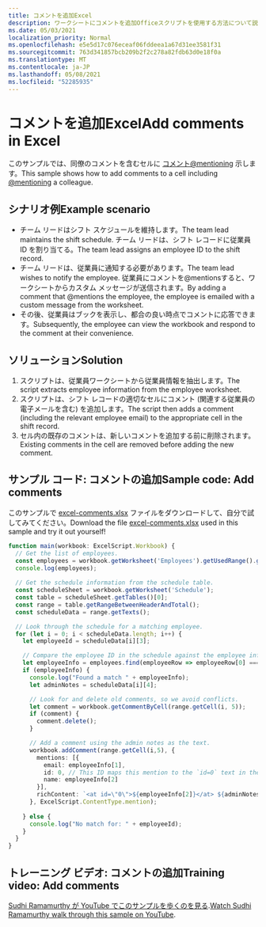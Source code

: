 ```yaml
---
title: コメントを追加Excel
description: ワークシートにコメントを追加Officeスクリプトを使用する方法について説明します。
ms.date: 05/03/2021
localization_priority: Normal
ms.openlocfilehash: e5e5d17c076eceaf06fddeea1a67d31ee3581f31
ms.sourcegitcommit: 763d341857bcb209b2f2c278a82fdb63d0e18f0a
ms.translationtype: MT
ms.contentlocale: ja-JP
ms.lasthandoff: 05/08/2021
ms.locfileid: "52285935"
---
```

# <a name="add-comments-in-excel"></a><span data-ttu-id="b9f32-103">コメントを追加Excel</span><span class="sxs-lookup"><span data-stu-id="b9f32-103">Add comments in Excel</span></span>

<span data-ttu-id="b9f32-104">このサンプルでは、同僚のコメントを含むセルに [コメント@mentioning](https://support.microsoft.com/office/90701709-5dc1-41c7-aa48-b01d4a46e8c7) 示します。</span><span class="sxs-lookup"><span data-stu-id="b9f32-104">This sample shows how to add comments to a cell including [@mentioning](https://support.microsoft.com/office/90701709-5dc1-41c7-aa48-b01d4a46e8c7) a colleague.</span></span>

## <a name="example-scenario"></a><span data-ttu-id="b9f32-105">シナリオ例</span><span class="sxs-lookup"><span data-stu-id="b9f32-105">Example scenario</span></span>

* <span data-ttu-id="b9f32-106">チーム リードはシフト スケジュールを維持します。</span><span class="sxs-lookup"><span data-stu-id="b9f32-106">The team lead maintains the shift schedule.</span></span> <span data-ttu-id="b9f32-107">チーム リードは、シフト レコードに従業員 ID を割り当てる。</span><span class="sxs-lookup"><span data-stu-id="b9f32-107">The team lead assigns an employee ID to the shift record.</span></span>
* <span data-ttu-id="b9f32-108">チーム リードは、従業員に通知する必要があります。</span><span class="sxs-lookup"><span data-stu-id="b9f32-108">The team lead wishes to notify the employee.</span></span> <span data-ttu-id="b9f32-109">従業員にコメントを@mentionsすると、ワークシートからカスタム メッセージが送信されます。</span><span class="sxs-lookup"><span data-stu-id="b9f32-109">By adding a comment that @mentions the employee, the employee is emailed with a custom message from the worksheet.</span></span>
* <span data-ttu-id="b9f32-110">その後、従業員はブックを表示し、都合の良い時点でコメントに応答できます。</span><span class="sxs-lookup"><span data-stu-id="b9f32-110">Subsequently, the employee can view the workbook and respond to the comment at their convenience.</span></span>

## <a name="solution"></a><span data-ttu-id="b9f32-111">ソリューション</span><span class="sxs-lookup"><span data-stu-id="b9f32-111">Solution</span></span>

1. <span data-ttu-id="b9f32-112">スクリプトは、従業員ワークシートから従業員情報を抽出します。</span><span class="sxs-lookup"><span data-stu-id="b9f32-112">The script extracts employee information from the employee worksheet.</span></span>
1. <span data-ttu-id="b9f32-113">スクリプトは、シフト レコードの適切なセルにコメント (関連する従業員の電子メールを含む) を追加します。</span><span class="sxs-lookup"><span data-stu-id="b9f32-113">The script then adds a comment (including the relevant employee email) to the appropriate cell in the shift record.</span></span>
1. <span data-ttu-id="b9f32-114">セル内の既存のコメントは、新しいコメントを追加する前に削除されます。</span><span class="sxs-lookup"><span data-stu-id="b9f32-114">Existing comments in the cell are removed before adding the new comment.</span></span>

## <a name="sample-code-add-comments"></a><span data-ttu-id="b9f32-115">サンプル コード: コメントの追加</span><span class="sxs-lookup"><span data-stu-id="b9f32-115">Sample code: Add comments</span></span>

<span data-ttu-id="b9f32-116">このサンプルで <a href="excel-comments.xlsx">excel-comments.xlsx</a> ファイルをダウンロードして、自分で試してみてください。</span><span class="sxs-lookup"><span data-stu-id="b9f32-116">Download the file <a href="excel-comments.xlsx">excel-comments.xlsx</a> used in this sample and try it out yourself!</span></span>

```TypeScript
function main(workbook: ExcelScript.Workbook) {
  // Get the list of employees.
  const employees = workbook.getWorksheet('Employees').getUsedRange().getTexts();
  console.log(employees); 
  
  // Get the schedule information from the schedule table.
  const scheduleSheet = workbook.getWorksheet('Schedule');
  const table = scheduleSheet.getTables()[0];
  const range = table.getRangeBetweenHeaderAndTotal();
  const scheduleData = range.getTexts();

  // Look through the schedule for a matching employee.
  for (let i = 0; i < scheduleData.length; i++) {
    let employeeId = scheduleData[i][3];

    // Compare the employee ID in the schedule against the employee information table.
    let employeeInfo = employees.find(employeeRow => employeeRow[0] === employeeId);
    if (employeeInfo) {
      console.log("Found a match " + employeeInfo);
      let adminNotes = scheduleData[i][4];

      // Look for and delete old comments, so we avoid conflicts.
      let comment = workbook.getCommentByCell(range.getCell(i, 5));
      if (comment) {
        comment.delete();
      }

      // Add a comment using the admin notes as the text.
      workbook.addComment(range.getCell(i,5), {
        mentions: [{
          email: employeeInfo[1],
          id: 0, // This ID maps this mention to the `id=0` text in the comment.
          name: employeeInfo[2]
        }],
        richContent: `<at id=\"0\">${employeeInfo[2]}</at> ${adminNotes}`
      }, ExcelScript.ContentType.mention);        
      
    } else {
      console.log("No match for: " + employeeId);
    }
  }
}
```

## <a name="training-video-add-comments"></a><span data-ttu-id="b9f32-117">トレーニング ビデオ: コメントの追加</span><span class="sxs-lookup"><span data-stu-id="b9f32-117">Training video: Add comments</span></span>

<span data-ttu-id="b9f32-118">[Sudhi Ramamurthy が YouTube でこのサンプルを歩くのを見る](https://youtu.be/CpR78nkaOFw).</span><span class="sxs-lookup"><span data-stu-id="b9f32-118">[Watch Sudhi Ramamurthy walk through this sample on YouTube](https://youtu.be/CpR78nkaOFw).</span></span>
